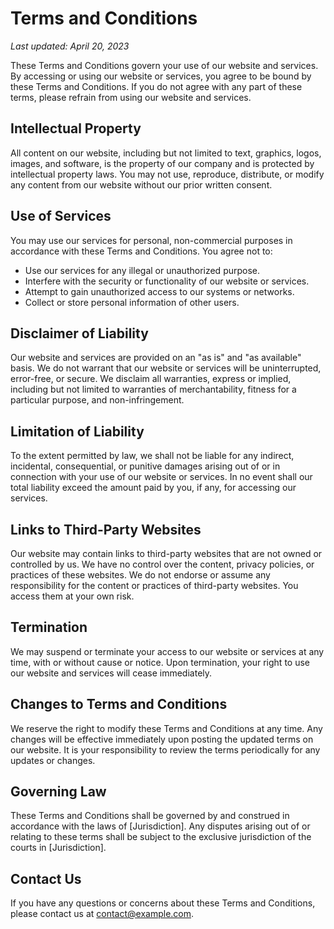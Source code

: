 # Terms and Conditions

_Last updated: April 20, 2023_

These Terms and Conditions govern your use of our website and services. By accessing or using our website or services, you agree to be bound by these Terms and Conditions. If you do not agree with any part of these terms, please refrain from using our website and services.

## Intellectual Property

All content on our website, including but not limited to text, graphics, logos, images, and software, is the property of our company and is protected by intellectual property laws. You may not use, reproduce, distribute, or modify any content from our website without our prior written consent.

## Use of Services

You may use our services for personal, non-commercial purposes in accordance with these Terms and Conditions. You agree not to:

- Use our services for any illegal or unauthorized purpose.
- Interfere with the security or functionality of our website or services.
- Attempt to gain unauthorized access to our systems or networks.
- Collect or store personal information of other users.

## Disclaimer of Liability

Our website and services are provided on an "as is" and "as available" basis. We do not warrant that our website or services will be uninterrupted, error-free, or secure. We disclaim all warranties, express or implied, including but not limited to warranties of merchantability, fitness for a particular purpose, and non-infringement.

## Limitation of Liability

To the extent permitted by law, we shall not be liable for any indirect, incidental, consequential, or punitive damages arising out of or in connection with your use of our website or services. In no event shall our total liability exceed the amount paid by you, if any, for accessing our services.

## Links to Third-Party Websites

Our website may contain links to third-party websites that are not owned or controlled by us. We have no control over the content, privacy policies, or practices of these websites. We do not endorse or assume any responsibility for the content or practices of third-party websites. You access them at your own risk.

## Termination

We may suspend or terminate your access to our website or services at any time, with or without cause or notice. Upon termination, your right to use our website and services will cease immediately.

## Changes to Terms and Conditions

We reserve the right to modify these Terms and Conditions at any time. Any changes will be effective immediately upon posting the updated terms on our website. It is your responsibility to review the terms periodically for any updates or changes.

## Governing Law

These Terms and Conditions shall be governed by and construed in accordance with the laws of [Jurisdiction]. Any disputes arising out of or relating to these terms shall be subject to the exclusive jurisdiction of the courts in [Jurisdiction].

## Contact Us

If you have any questions or concerns about these Terms and Conditions, please contact us at [contact@example.com](mailto:contact@example.com).
